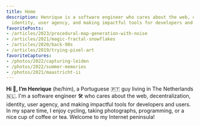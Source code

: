 ```yaml
---
title: Home
description: Henrique is a software engineer who cares about the web, decentralization,
  identity, user agency, and making impactful tools for developers and users.
favoritePosts:
- /articles/2023/procedural-map-generation-with-noise
- /articles/2021/magic-fractal-snowflakes
- /articles/2020/back-90s
- /articles/2019/trying-pixel-art
favoriteCaptures:
- /photos/2022/capturing-leiden
- /photos/2022/summer-memories
- /photos/2021/maastricht-ii
---
```


**Hi 👋, I’m Henrique** (he/him), a Portuguese 🇵🇹 guy living in The Netherlands 🇳🇱. I'm a software engineer 🛠 who cares about the web, decentralization, identity, user agency, and making impactful tools for developers and users. In my spare time, I enjoy cycling, taking photographs, programming, or a nice cup of coffee or tea. Welcome to my Internet peninsula!
